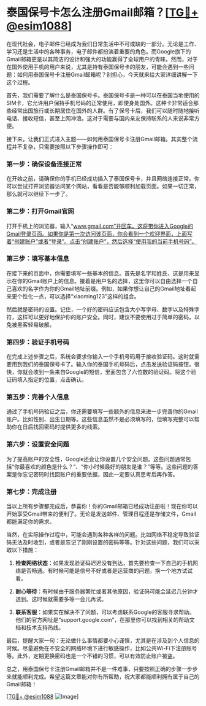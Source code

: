 # 泰国保号卡怎么注册Gmail邮箱？[[TG💪+ @esim1088](https://t.me/s/esim1088)]

在现代社会，电子邮件已经成为我们日常生活中不可或缺的一部分。无论是工作、学习还是生活中的各种事务，电子邮件都扮演着重要的角色。而Google旗下的Gmail邮箱更是以其简洁的设计和强大的功能赢得了全球用户的青睐。然而，对于在国外使用手机的用户来说，尤其是持有泰国保号卡的朋友，可能会遇到一些问题：如何用泰国保号卡注册Gmail邮箱呢？别担心，今天就来给大家详细讲解一下这个过程。

首先，我们需要了解什么是泰国保号卡。泰国保号卡是一种可以在泰国当地使用的SIM卡，它允许用户保持手机号码的正常使用，即使身处国外。这种卡非常适合那些经常出国旅行或长期居住在国外的人群。有了保号卡后，我们可以随时随地接听电话、接收短信，甚至上网冲浪。这对于需要与国内亲友保持联系的人来说非常方便。

接下来，让我们正式进入主题——如何用泰国保号卡注册Gmail邮箱。其实整个流程并不复杂，只需要按照以下步骤操作即可：

### 第一步：确保设备连接正常

在开始之前，请确保你的手机已经成功插入了泰国保号卡，并且网络连接正常。你可以尝试打开浏览器访问某个网站，看看是否能够顺利加载页面。如果一切正常，那么就可以继续下一步了。

### 第二步：打开Gmail官网

打开手机上的浏览器，输入“www.gmail.com”并回车。这将带你进入Google的Gmail登录页面。如果你是第一次访问该页面，你会看到一个欢迎界面，上面写着“创建账户”或者“登录”。点击“创建账户”，然后选择“使用我的当前手机号码”。

### 第三步：填写基本信息

在接下来的页面中，你需要填写一些基本的信息。首先是名字和姓氏，这是用来显示在你的Gmail账户上的信息。接着是用户名的选择，这里你可以自由选择一个自己喜欢的名字作为你的Gmail地址前缀。例如，如果你想让自己的Gmail地址看起来更个性化一点，可以选择“xiaoming123”这样的组合。

然后就是密码的设置。记住，一个好的密码应该包含大小写字母、数字以及特殊字符，这样可以更好地保护你的账户安全。同时，建议不要使用过于简单的密码，以免被黑客轻易破解。

### 第四步：验证手机号码

在完成上述步骤之后，系统会要求你输入一个手机号码用于接收验证码。这时就需要用到我们的泰国保号卡了。输入你的泰国手机号码后，点击发送验证码按钮。很快，你就会收到一条来自Google的短信，里面包含了六位数的验证码。将这个验证码填入指定的位置，点击确认。

### 第五步：完善个人信息

通过了手机号码验证之后，你还需要填写一些额外的信息来进一步完善你的Gmail账户。比如性别、出生日期等。这些信息虽然不是必须填写的，但填写完整可以帮助你在日后找回密码时提供更多的线索。

### 第六步：设置安全问题

为了提高账户的安全性，Google还会让你设置几个安全问题。这些问题通常包括“你最喜欢的颜色是什么？”、“你小时候最好的朋友是谁？”等等。这些问题的答案是你忘记密码时找回账户的重要依据，因此一定要认真思考后再作答。

### 第七步：完成注册

当以上所有步骤都完成后，恭喜你！你的Gmail邮箱已经成功注册啦！现在你可以开始享受Gmail带来的便利了。无论是发送邮件、管理日程还是存储文件，Gmail都能满足你的需求。

当然，在实际操作过程中，可能会遇到各种各样的问题。比如网络不稳定导致验证码无法及时收到，或者是忘记了刚刚设置的密码等等。针对这些问题，我们可以采取以下措施：

1. **检查网络状态**：如果发现验证码迟迟没有到达，首先要检查一下自己的手机网络是否畅通。有时候可能是信号不好或者是运营商的问题，换一个地方试试看。

2. **耐心等待**：有时候由于服务器繁忙或者其他原因，验证码可能会延迟几分钟才送到。这时候就需要多等一会儿再试。

3. **联系客服**：如果实在解决不了问题，可以考虑联系Google的客服寻求帮助。他们的官方网址是“support.google.com”，在那里你可以找到相关的帮助文档和技术支持热线。

最后，提醒大家一句：无论做什么事情都要小心谨慎，尤其是在涉及到个人信息的时候。尽量避免在不安全的网络环境下进行敏感操作，比如公共Wi-Fi下注册账号等。此外，定期更换密码也是一个不错的习惯，可以有效防止账户被盗。

总之，用泰国保号卡注册Gmail邮箱并不是一件难事，只要按照正确的步骤一步步来就能顺利完成。希望这篇文章能对你有所帮助，祝大家都能顺利拥有属于自己的Gmail邮箱！

[[TG💪+ @esim1088](https://t.me/s/esim1088) ![Image](https://i.postimg.cc/4NQfJmqS/Snipaste-2025-05-13-00-14-12.png)]